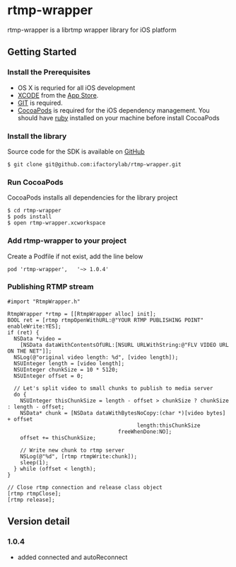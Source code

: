 # rtmp-wrapper

rtmp-wrapper is a librtmp wrapper library for iOS platform

## Getting Started

### Install the Prerequisites

* OS X is requried for all iOS development
* [XCODE](https://developer.apple.com/xcode/) from the [App Store](https://itunes.apple.com/us/app/xcode/id497799835?ls=1&mt=12).
* [GIT](http://git-scm.com/download/mac) is required.
* [CocoaPods](http://beta.cocoapods.org/) is required for the iOS dependency management. You should have [ruby](http://www.interworks.com/blogs/ckaukis/2013/03/05/installing-ruby-200-rvm-and-homebrew-mac-os-x-108-mountain-lion) installed on your machine before install CocoaPods

### Install the library

Source code for the SDK is available on [GitHub](git@github.com:ifactorylab/rtmp-wrapper.git)
```
$ git clone git@github.com:ifactorylab/rtmp-wrapper.git
```

### Run CocoaPods

CocoaPods installs all dependencies for the library project
```
$ cd rtmp-wrapper
$ pods install
$ open rtmp-wrapper.xcworkspace
```

### Add rtmp-wrapper to your project

Create a Podfile if not exist, add the line below
```
pod 'rtmp-wrapper',   '~> 1.0.4'
```

### Publishing RTMP stream

```
#import "RtmpWrapper.h"

RtmpWrapper *rtmp = [[RtmpWrapper alloc] init];
BOOL ret = [rtmp rtmpOpenWithURL:@"YOUR RTMP PUBLISHING POINT" enableWrite:YES];
if (ret) {    
  NSData *video =
    [NSData dataWithContentsOfURL:[NSURL URLWithString:@"FLV VIDEO URL ON THE NET"]];
  NSLog(@"original video length: %d", [video length]);
  NSUInteger length = [video length];  
  NSUInteger chunkSize = 10 * 5120;
  NSUInteger offset = 0;
  
  // Let's split video to small chunks to publish to media server
  do {
    NSUInteger thisChunkSize = length - offset > chunkSize ? chunkSize : length - offset;
    NSData* chunk = [NSData dataWithBytesNoCopy:(char *)[video bytes] + offset
                                         length:thisChunkSize
                                   freeWhenDone:NO];
    offset += thisChunkSize;
    
    // Write new chunk to rtmp server
    NSLog(@"%d", [rtmp rtmpWrite:chunk]);
    sleep(1);
  } while (offset < length);
}

// Close rtmp connection and release class object
[rtmp rtmpClose];
[rtmp release];
```

## Version detail

### 1.0.4
- added connected and autoReconnect